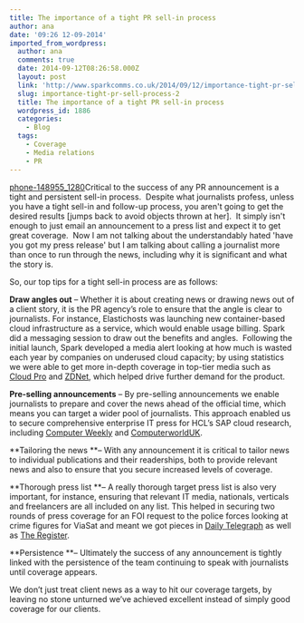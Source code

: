 ```yaml
---
title: The importance of a tight PR sell-in process
author: ana
date: '09:26 12-09-2014'
imported_from_wordpress:
  author: ana
  comments: true
  date: 2014-09-12T08:26:58.000Z
  layout: post
  link: 'http://www.sparkcomms.co.uk/2014/09/12/importance-tight-pr-sell-process-2/'
  slug: importance-tight-pr-sell-process-2
  title: The importance of a tight PR sell-in process
  wordpress_id: 1886
  categories:
    - Blog
  tags:
    - Coverage
    - Media relations
    - PR
---
```


[phone-148955_1280](phone-148955_1280-150x150.png)Critical to the success of any PR announcement is a tight and persistent sell-in process.  Despite what journalists profess, unless you have a tight sell-in and follow-up process, you aren't going to get the desired results [jumps back to avoid objects thrown at her].  It simply isn't enough to just email an announcement to a press list and expect it to get great coverage.  Now I am not talking about the understandably hated 'have you got my press release' but I am talking about calling a journalist more than once to run through the news, including why it is significant and what the story is.  

So, our top tips for a tight sell-in process are as follows:

**Draw angles out** – Whether it is about creating news or drawing news out of a client story, it is the PR agency’s role to ensure that the angle is clear to journalists. For instance, Elastichosts was launching new container-based cloud infrastructure as a service, which would enable usage billing. Spark did a messaging session to draw out the benefits and angles.  Following the initial launch, Spark developed a media alert looking at how much is wasted each year by companies on underused cloud capacity; by using statistics we were able to get more in-depth coverage in top-tier media such as [Cloud Pro](http://www.cloudpro.co.uk/iaas/4232/unused-cloud-capacity-costs-firms-1bn-a-year) and [ZDNet](http://www.zdnet.com/next-gen-cloud-services-could-save-users-almost-2-billion-a-year-7000030782/), which helped drive further demand for the product.

**Pre-selling announcements** – By pre-selling announcements we enable journalists to prepare and cover the news ahead of the official time, which means you can target a wider pool of journalists. This approach enabled us to secure comprehensive enterprise IT press for HCL’s SAP cloud research, including [Computer Weekly](http://www.computerweekly.com/news/2240222432/39-billion-worldwide-shift-to-SAP-cloud-says-HCL) and [ComputerworldUK](http://www.computerworlduk.com/news/cloud-computing/3524442/23-billion-of-sap-landscape-move-cloud-by-2016/).

**Tailoring the news **– With any announcement it is critical to tailor news to individual publications and their readerships, both to provide relevant news and also to ensure that you secure increased levels of coverage.

**Thorough press list **– A really thorough target press list is also very important, for instance, ensuring that relevant IT media, nationals, verticals and freelancers are all included on any list. This helped in securing two rounds of press coverage for an FOI request to the police forces looking at crime figures for ViaSat and meant we got pieces in [Daily Telegraph](http://www.telegraph.co.uk/technology/news/11025644/Londoners-twice-as-likely-to-have-their-phone-stolen.html) as well as [The Register](http://www.theregister.co.uk/2014/08/11/london_tops_electronic_theft_league_table/).

**Persistence **– Ultimately the success of any announcement is tightly linked with the persistence of the team continuing to speak with journalists until coverage appears.

We don’t just treat client news as a way to hit our coverage targets, by leaving no stone unturned we’ve achieved excellent instead of simply good coverage for our clients.
